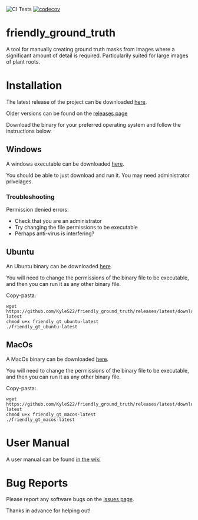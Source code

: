 ![CI Tests](https://github.com/KyleS22/friendly_ground_truth/workflows/CI%20Tests/badge.svg)  [![codecov](https://codecov.io/gh/KyleS22/friendly_ground_truth/branch/master/graph/badge.svg)](https://codecov.io/gh/KyleS22/friendly_ground_truth)

# friendly_ground_truth
A tool for manually creating ground truth masks from images where a significant amount of detail is required.  Particularily suited for large images of plant roots.

# Installation

The latest release of the project can be downloaded [here](https://github.com/KyleS22/friendly_ground_truth/releases/latest).

Older versions can be found on the [releases page](https://github.com/KyleS22/friendly_ground_truth/releases)

Download the binary for your preferred operating system and follow the instructions below.

## Windows
A windows executable can be downloaded [here](https://github.com/KyleS22/friendly_ground_truth/releases/latest/download/friendly_gt_windows-latest.exe).

You should be able to just download and run it.  You may need administrator privelages.

### Troubleshooting
Permission denied errors:
- Check that you are an administrator
- Try changing the file permissions to be executable
- Perhaps anti-virus is interfering?

## Ubuntu
An Ubuntu binary can be downloaded [here](https://github.com/KyleS22/friendly_ground_truth/releases/latest/download/friendly_gt_ubuntu-latest).

You will need to change the permissions of the binary file to be executable, and then you can run it as any other binary file.

Copy-pasta:
```
wget https://github.com/KyleS22/friendly_ground_truth/releases/latest/download/friendly_gt_ubuntu-latest
chmod u+x friendly_gt_ubuntu-latest
./friendly_gt_ubuntu-latest
```


## MacOs
A MacOs binary can be downloaded [here](https://github.com/KyleS22/friendly_ground_truth/releases/latest/download/friendly_gt_macos-latest).

You will need to change the permissions of the binary file to be executable, and then you can run it as any other binary file.

Copy-pasta:
```
wget https://github.com/KyleS22/friendly_ground_truth/releases/latest/download/friendly_gt_macos-latest
chmod u+x friendly_gt_macos-latest
./friendly_gt_macos-latest
```

# User Manual
A user manual can be found [in the wiki](https://github.com/KyleS22/friendly_ground_truth/wiki/User-Manual)

# Bug Reports
Please report any software bugs on the [issues page](https://github.com/KyleS22/friendly_ground_truth/issues).

Thanks in advance for helping out!
